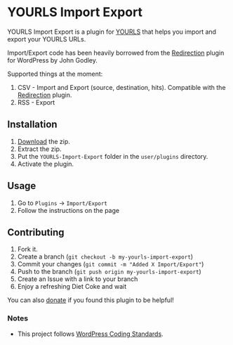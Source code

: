 YOURLS Import Export
====================

YOURLS Import Export is a plugin for [YOURLS](http://yourls.org/) that helps you import and export your YOURLS URLs.

Import/Export code has been heavily borrowed from the [Redirection](http://urbangiraffe.com/plugins/redirection/) plugin for WordPress by John Godley.

Supported things at the moment:

 1. CSV - Import and Export (source, destination, hits). Compatible with the [Redirection](http://urbangiraffe.com/plugins/redirection/) plugin.
 2. RSS - Export

Installation
------------

 1. [Download](https://github.com/GautamGupta/YOURLS-Import-Export/zipball/master) the zip.
 2. Extract the zip.
 3. Put the `YOURLS-Import-Export` folder in the `user/plugins` directory.
 4. Activate the plugin.

Usage
-----

 1. Go to `Plugins` -> `Import/Export`
 2. Follow the instructions on the page

Contributing
------------

 1. Fork it.
 2. Create a branch (`git checkout -b my-yourls-import-export`)
 3. Commit your changes (`git commit -m "Added X Import/Export"`)
 4. Push to the branch (`git push origin my-yourls-import-export`)
 5. Create an Issue with a link to your branch
 6. Enjoy a refreshing Diet Coke and wait

You can also [donate](http://gaut.am/donate/) if you found this plugin to be helpful!

### Notes ###
 * This project follows [WordPress Coding Standards](http://codex.wordpress.org/WordPress_Coding_Standards).